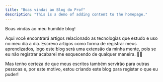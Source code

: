 ```yaml
---
title: "Boas vindas ao Blog do Prof"
description: "This is a demo of adding content to the homepage."
---
```


Boas vindas ao meu humilde blog!

Aqui você encontrará artigos relacionado as tecnologias que estudo e uso no meu dia a dia. Escrevo artigos como forma de registrar meus aprendizados, logo este blog será uma extensão da minha mente, pois se eu não registrar acabarei me esquecendo de qualquer maneira. 😮‍💨

Mas tenho certeza de que meus escritos também servirão para outras pessoas e, por este motivo, estou criando este blog para registar o que eu puder!


